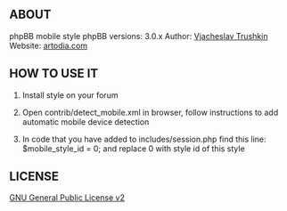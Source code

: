 ## ABOUT

phpBB mobile style
phpBB versions: 3.0.x
Author: [Vjacheslav Trushkin](http://www.phpbb.com/community/memberlist.php?mode=viewprofile&u=5926)
Website: [artodia.com](http://www.artodia.com/)

## HOW TO USE IT

1. Install style on your forum

2. Open contrib/detect_mobile.xml in browser, follow instructions to add automatic mobile device detection

3. In code that you have added to includes/session.php find this line:
$mobile_style_id = 0;
and replace 0 with style id of this style


## LICENSE

[GNU General Public License v2](http://opensource.org/licenses/gpl-2.0.php)

